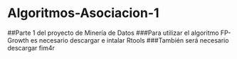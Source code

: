# Algoritmos-Asociacion-1
##Parte 1 del proyecto de Minería de Datos
###Para utilizar el algoritmo FP-Growth es necesario descargar e intalar Rtools
###También será necesario descargar fim4r
